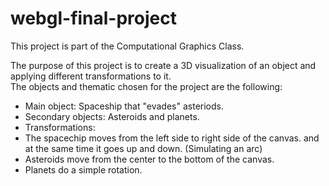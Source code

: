 # webgl-final-project

This project is part of the Computational Graphics Class.

The purpose of this project is to create a 3D visualization of an object and applying different transformations to it.\
The objects and thematic chosen for the project are the following:
- Main object: Spaceship that "evades" asteriods.
- Secondary objects: Asteroids and planets.
- Transformations:
- The spacechip moves from the left side to right side of the canvas.
and at the same time it goes up and down. (Simulating an arc)
- Asteroids move from the center to the bottom of the canvas.
- Planets do a simple rotation.
